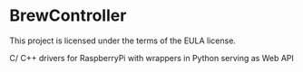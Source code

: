 # BrewController
This project is licensed under the terms of the EULA license.

C/ C++ drivers for RaspberryPi with wrappers in Python serving as Web API
